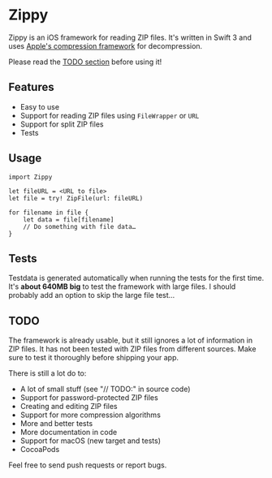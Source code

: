# Zippy

Zippy is an iOS framework for reading ZIP files. It's written in Swift 3 and uses [Apple's compression framework](https://developer.apple.com/reference/compression) for decompression.

Please read the [TODO section](#todo) before using it!

## Features

- Easy to use
- Support for reading ZIP files using `FileWrapper` or `URL`
- Support for split ZIP files
- Tests

## Usage

	import Zippy
	
	let fileURL = <URL to file>
	let file = try! ZipFile(url: fileURL)
	
	for filename in file {
		let data = file[filename]
		// Do something with file data…
	}

## Tests

Testdata is generated automatically when running the tests for the first time. It's **about 640MB big** to test the framework with large files. I should probably add an option to skip the large file test…

## TODO

The framework is already usable, but it still ignores a lot of information in ZIP files. It has not been tested with ZIP files from different sources. Make sure to test it thoroughly before shipping your app.

There is still a lot do to:

- A lot of small stuff (see "// TODO:" in source code)
- Support for password-protected ZIP files
- Creating and editing ZIP files
- Support for more compression algorithms
- More and better tests
- More documentation in code
- Support for macOS (new target and tests)
- CocoaPods

Feel free to send push requests or report bugs.
